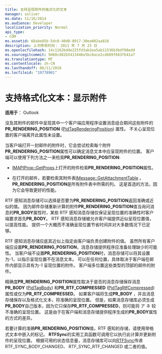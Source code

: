 ```yaml
---
title: 支持呈现附件的格式化的文本
manager: soliver
ms.date: 11/16/2014
ms.audience: Developer
localization_priority: Normal
api_type:
- COM
ms.assetid: 68abe85b-5dc0-40d0-8917-30ea002aa816
description: 上次修改时间： 2011 年 7 月 23 日
ms.openlocfilehash: 14c1162bd4e225fd3ab2ea5ab11536b3bdf08edd
ms.sourcegitcommit: 9d60cd82b5413446e5bc8ace2cd689f683fb41a7
ms.translationtype: MT
ms.contentlocale: zh-CN
ms.lasthandoff: 06/11/2018
ms.locfileid: "19778901"
---
```

# <a name="supporting-formatted-text-rendering-attachments"></a>支持格式化文本：显示附件

  
  
**适用于**： Outlook 
  
没及其附件的邮件中呈现其中一个客户端应用程序设置消息组合期间这些附件的**PR_RENDERING_POSITION** ([PidTagRenderingPosition](pidtagrenderingposition-canonical-property.md)) 属性。 不关心呈现位置的客户端离开此属性未设置。
  
当客户端打开一封邮件的附件时，它会尝试检索每个附件**PR_RENDERING_POSITION**属性可以确定消息文本中应呈现附件的位置。 客户端可以使用下列方法之一来检索**PR_RENDERING_POSITION**:
  
- [IMAPIProp::GetProps](imapiprop-getprops.md)上打开的附件检索**PR_RENDERING_POSITION**属性。 
    
- 在打开的邮件，若要检索其附件表[IMessage::GetAttachmentTable](imessage-getattachmenttable.md) 。 **PR_RENDERING_POSITION**是所有附件表中所需的列。 这是首选的方法，因为它会导致更好的性能。 
    
RTF 感知消息存储可以选择是否要为**PR_RENDERING_POSITION**返回准确或近似的值。 因为邮件存储重新计算的附件**PR_RENDERING_POSITION**值当询问消息的**PR_BODY**属性时，某些 RTF 感知消息存储仅保证呈现位置的准确性时客户端要求首先**PR_BODY**。 RTF 感知消息存储被允许客户端提供近似呈现位置值，以提高性能。 提供一个大概而不准确呈现位置节省时间并对大多数情况下已足够。 
  
RTF 感知消息存储应底其近似上指定由客户端负责创建附件的值。 虽然所有客户端应设置**PR_RENDERING_POSITION**，消息存储提供程序应准备处理缺少的可能性。 当客户端不设置**PR_RENDERING_POSITION**时，消息存储可以将其设置为-1，以指示呈现位置不在消息文本。 可以在任何位置，具体取决于客户端在邮件内部显示具有为-1 呈现位置的附件。 客户端多位置这些类型的顶部的邮件的附件。
  
精确度**PR_RENDERING_POSITION**属性取决于是否的消息存储保存消息**PR_BODY** ([PidTagBody](pidtagbody-canonical-property.md)) 和**PR_RTF_COMPRESSED** ([PidTagRtfCompressed](pidtagrtfcompressed-canonical-property.md)) 属性或仅为**PR_RTF_COMPRESSED**。 如果客户端将生成**PR_BODY** ，并且消息存储保存以及格式化文本，将准确的呈现位置。 但是，如果消息存储库必须生成**PR_BODY**自己版本，因为它只保存**PR_RTF_COMPRESSED**，则可能将 ア ネ 较不准确的呈现位置。 这是由于在客户端和消息存储提供程序生成的**PR_BODY**属性的方式的差异。 
  
若要计算的准确**PR_RENDERING_POSITION**值，RTF 感知的存储，请使用带格式文本中嵌入的标记。 **RTFSync**的实用工具函数可调用它以执行此计算并更新附件的呈现位置。 根据可用的状态信息量，消息存储库可以向[RTFSync](rtfsync.md)传递 RTF_SYNC_BODY_CHANGED、 RTF_SYNC_RTF_CHANGED 或二者的值。
  

